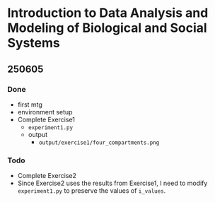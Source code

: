 # Introduction to Data Analysis and Modeling of Biological and Social Systems

## 250605
### Done
* first mtg
* environment setup
* Complete Exercise1
  * `experiment1.py`
  * output
    * `output/exercise1/four_compartments.png`

### Todo
* Complete Exercise2
* Since Exercise2 uses the results from Exercise1, I need to modify `experiment1.py` to preserve the values of `i_values`.